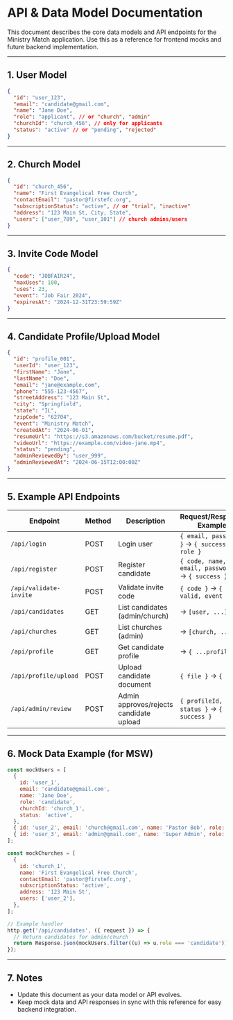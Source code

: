 # API & Data Model Documentation

This document describes the core data models and API endpoints for the Ministry Match application. Use this as a reference for frontend mocks and future backend implementation.

---

## 1. User Model

```json
{
  "id": "user_123",
  "email": "candidate@gmail.com",
  "name": "Jane Doe",
  "role": "applicant", // or "church", "admin"
  "churchId": "church_456", // only for applicants
  "status": "active" // or "pending", "rejected"
}
```

---

## 2. Church Model

```json
{
  "id": "church_456",
  "name": "First Evangelical Free Church",
  "contactEmail": "pastor@firstefc.org",
  "subscriptionStatus": "active", // or "trial", "inactive"
  "address": "123 Main St, City, State",
  "users": ["user_789", "user_101"] // church admins/users
}
```

---

## 3. Invite Code Model

```json
{
  "code": "JOBFAIR24",
  "maxUses": 100,
  "uses": 23,
  "event": "Job Fair 2024",
  "expiresAt": "2024-12-31T23:59:59Z"
}
```

---

## 4. Candidate Profile/Upload Model

```json
{
  "id": "profile_001",
  "userId": "user_123",
  "firstName": "Jane",
  "lastName": "Doe",
  "email": "jane@example.com",
  "phone": "555-123-4567",
  "streetAddress": "123 Main St",
  "city": "Springfield",
  "state": "IL",
  "zipCode": "62704",
  "event": "Ministry Match",
  "createdAt": "2024-06-01",
  "resumeUrl": "https://s3.amazonaws.com/bucket/resume.pdf",
  "videoUrl": "https://example.com/video-jane.mp4",
  "status": "pending",
  "adminReviewedBy": "user_999",
  "adminReviewedAt": "2024-06-15T12:00:00Z"
}
```

---

## 5. Example API Endpoints

| Endpoint               | Method | Description                             | Request/Response Example                          |
| ---------------------- | ------ | --------------------------------------- | ------------------------------------------------- |
| `/api/login`           | POST   | Login user                              | `{ email, password }` → `{ success, role }`       |
| `/api/register`        | POST   | Register candidate                     | `{ code, name, email, password }` → `{ success }` |
| `/api/validate-invite` | POST   | Validate invite code                    | `{ code }` → `{ valid, event }`                   |
| `/api/candidates`      | GET    | List candidates (admin/church)          | → `[user, ...]`                                   |
| `/api/churches`        | GET    | List churches (admin)                   | → `[church, ...]`                                 |
| `/api/profile`         | GET    | Get candidate profile                   | → `{ ...profile }`                                |
| `/api/profile/upload`  | POST   | Upload candidate document               | `{ file }` → `{ url }`                            |
| `/api/admin/review`    | POST   | Admin approves/rejects candidate upload | `{ profileId, status }` → `{ success }`           |

---

## 6. Mock Data Example (for MSW)

```js
const mockUsers = [
  {
    id: 'user_1',
    email: 'candidate@gmail.com',
    name: 'Jane Doe',
    role: 'candidate',
    churchId: 'church_1',
    status: 'active',
  },
  { id: 'user_2', email: 'church@gmail.com', name: 'Pastor Bob', role: 'church', status: 'active' },
  { id: 'user_3', email: 'admin@gmail.com', name: 'Super Admin', role: 'admin', status: 'active' },
];

const mockChurches = [
  {
    id: 'church_1',
    name: 'First Evangelical Free Church',
    contactEmail: 'pastor@firstefc.org',
    subscriptionStatus: 'active',
    address: '123 Main St',
    users: ['user_2'],
  },
];

// Example handler
http.get('/api/candidates', ({ request }) => {
  // Return candidates for admin/church
  return Response.json(mockUsers.filter((u) => u.role === 'candidate'));
});
```

---

## 7. Notes

- Update this document as your data model or API evolves.
- Keep mock data and API responses in sync with this reference for easy backend integration.
